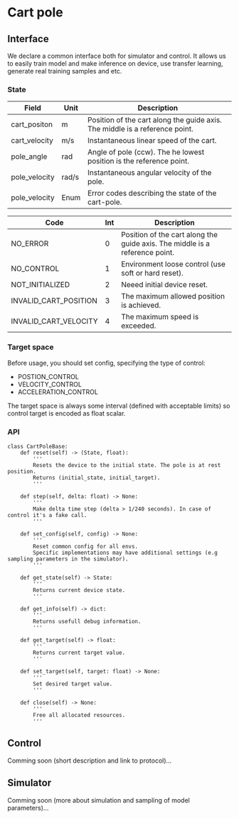 # Cart pole

## Interface
We declare a common interface both for simulator and control.
It allows us to easily train model and make inference on device,
use transfer learning, generate real training samples and etc.

### State
**Field**     | **Unit** | **Description**
------------- | -------- | ---------------
cart_positon  | m        | Position of the cart along the guide axis. The middle is a reference point.
cart_velocity | m/s      | Instantaneous linear speed of the cart.
pole_angle    | rad      | Angle of pole (ccw). The he lowest position is the reference point. 
pole_velocity | rad/s    | Instantaneous angular velocity of the pole.
pole_velocity | Enum     | Error codes describing the state of the cart-pole.

**Code**              | **Int** | **Description**
--------------------- | ------- | ---------------
NO_ERROR              | 0       | Position of the cart along the guide axis. The middle is a reference point.
NO_CONTROL            | 1       | Environment loose control (use soft or hard reset).
NOT_INITIALIZED       | 2       | Neeed initial device reset.
INVALID_CART_POSITION | 3       | The maximum allowed position is achieved.
INVALID_CART_VELOCITY | 4       | The maximum speed is exceeded.

### Target space
Before usage, you should set config, specifying the type of control:
- POSTION_CONTROL
- VELOCITY_CONTROL
- ACCELERATION_CONTROL

The target space is always some interval (defined with acceptable limits)
so control target is encoded as float scalar.

### API
```
class CartPoleBase:
    def reset(self) -> (State, float):
        '''
        Resets the device to the initial state. The pole is at rest position.
        Returns (initial_state, initial_target).
        '''

    def step(self, delta: float) -> None:
        '''
        Make delta time step (delta > 1/240 seconds). In case of control it's a fake call.
        '''

    def set_config(self, config) -> None:
        '''
        Reset common config for all envs.
        Specific implementations may have additional settings (e.g sampling parameters in the simulator).
        '''

    def get_state(self) -> State:
        '''
        Returns current device state.
        '''

    def get_info(self) -> dict:
        '''
        Returns usefull debug information.
        '''

    def get_target(self) -> float:
        '''
        Returns current target value.
        '''

    def set_target(self, target: float) -> None:
        '''
        Set desired target value.
        '''

    def close(self) -> None:
        '''
        Free all allocated resources.
        '''
```

## Control
Comming soon (short description and link to protocol)...

## Simulator
Comming soon (more about simulation and sampling of model parameters)...